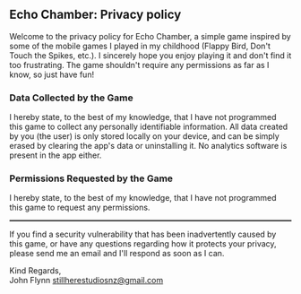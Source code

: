 ## Echo Chamber: Privacy policy

Welcome to the privacy policy for Echo Chamber, a simple game inspired by some of the mobile games I played in my childhood (Flappy Bird, Don't Touch the Spikes, etc.).
I sincerely hope you enjoy playing it and don't find it too frustrating.
The game shouldn't require any permissions as far as I know, so just have fun!

### Data Collected by the Game

I hereby state, to the best of my knowledge, that I have not programmed this game to collect any personally identifiable information.
All data created by you (the user) is only stored locally on your device, and can be simply erased by clearing the app's data or uninstalling it.
No analytics software is present in the app either.

### Permissions Requested by the Game

I hereby state, to the best of my knowledge, that I have not programmed this game to request any permissions.

<hr style="border:1px solid gray">

If you find a security vulnerability that has been inadvertently caused by this game, or have any questions regarding how it protects your privacy, please send me an email and I'll respond as soon as I can.

Kind Regards,  
John Flynn
stillherestudiosnz@gmail.com

